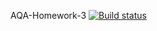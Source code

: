 AQA-Homework-3 [![Build status](https://ci.appveyor.com/api/projects/status/ycpua0lgsh7m74ge/branch/main?svg=true)](https://ci.appveyor.com/project/Kernitskaya/aqa-homework-2-part3/branch/main)
